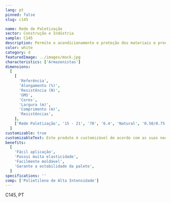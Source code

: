 ```yaml
---
lang: pt
pinned: false
slug: c145

name: Rede de Paletização
sector: Construção e Indústria
sample: C145
description: Permite o acondicionamento e proteção dos materiais e produtos, evitando quaisquer danos ou perdas no seu transporte e armazenamento
color: white
category: d
featuredImage: ../images/mock.jpg
characteristics: ['Armazenistas']
dimensions:
  [
    [
      'Referência',
      'Alongamento (%)',
      'Resistência (N)',
      'GMS',
      'Cores',
      'Largura (m)',
      'Comprimento (m)',
      'Resistências',
    ],
    ['Rede Paletização', '15 - 21', '70', '6.4', 'Natural', '0.50/0.75', '1000/3500'],
  ]
customizable: true
customizableText: Este produto é customizável de acordo com as suas necessidades. Contacte-nos para mais informações.
benefits:
  [
    'Fácil aplicação',
    'Possui muita elasticidade',
    'Facilmente moldável',
    'Garante a estabilidade da palete',
  ]
specifications: ''
comp: ['Polietileno de Alta Intensidade']
---
```


C145, PT
